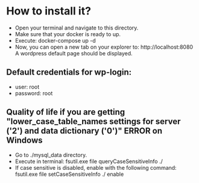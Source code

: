 # How to install it?
- Open your terminal and navigate to this directory.
- Make sure that your docker is ready to up.
- Execute: docker-compose up -d
- Now, you can open a new tab on your explorer to: http://localhost:8080 A wordpress default page should be displayed.

## Default credentials for wp-login:

- user: root
- password: root

## Quality of life if you are getting "lower_case_table_names settings for server ('2') and data dictionary ('0')" ERROR on Windows

- Go to ./mysql_data directory.
- Execute in terminal: fsutil.exe file queryCaseSensitiveInfo ./ 
- If case sensitive is disabled, enable with the following command: fsutil.exe file setCaseSensitiveInfo ./ enable 
